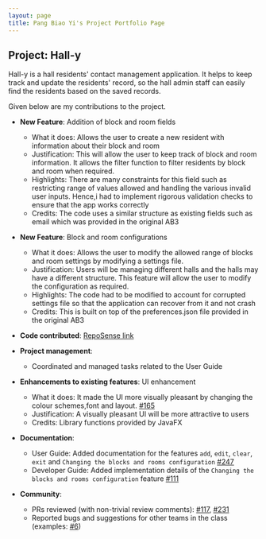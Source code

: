 ```yaml
---
layout: page
title: Pang Biao Yi's Project Portfolio Page
---
```


## Project: Hall-y

Hall-y is a hall residents' contact management application. It helps to keep track and update the residents' record, so the hall admin staff can easily find the residents based on the saved records.

Given below are my contributions to the project.

* **New Feature**: Addition of block and room fields
    - What it does: Allows the user to create a new resident with information about their block and room
    - Justification: This will allow the user to keep track of block and room information. 
    It allows the filter function to filter residents by block and room when required.
    - Highlights: There are many constraints for this field such as restricting range of values allowed and handling the 
    various invalid user inputs. Hence,i had to implement rigorous validation checks to ensure that the app works correctly
    - Credits: The code uses a similar structure as existing fields such as email which was provided in the original AB3

* **New Feature**: Block and room configurations
    - What it does: Allows the user to modify the allowed range of blocks and room settings by modifying a settings file.
    - Justification: Users will be managing different halls and the halls may have a different structure. This feature will allow
    the user to modify the configuration as required.
    - Highlights: The code had to be modified to account for corrupted settings file so that the application can recover from it
and not crash
    - Credits: This is built on top of the preferences.json file provided in the original AB3

* **Code contributed**: [RepoSense link](https://nus-cs2103-ay2021s1.github.io/tp-dashboard/#breakdown=true&search=schoolex&sort=groupTitle&sortWithin=title&since=2020-08-14&timeframe=commit&mergegroup=&groupSelect=groupByRepos&checkedFileTypes=docs~functional-code~test-code~other)

* **Project management**: 
    - Coordinated and managed tasks related to the User Guide

* **Enhancements to existing features**: UI enhancement
    - What it does: It made the UI more visually pleasant by changing the colour schemes,font and layout.
    [\#165](https://github.com/AY2021S1-CS2103T-T11-2/tp/pull/165)
    - Justification: A visually pleasant UI will be more attractive to users
    - Credits: Library functions provided by JavaFX 

* **Documentation**:
  * User Guide: Added documentation for the features `add`, `edit`, `clear`, `exit` and 
  `Changing the blocks and rooms configuration` [\#247](https://github.com/AY2021S1-CS2103T-T11-2/tp/pull/247)
  * Developer Guide: Added implementation details of the `Changing the blocks and rooms configuration` feature
  [\#111](https://github.com/AY2021S1-CS2103T-T11-2/tp/pull/111)

* **Community**: 
    - PRs reviewed (with non-trivial review comments): [\#117](https://github.com/AY2021S1-CS2103T-T11-2/tp/pull/117), [\#231](https://github.com/AY2021S1-CS2103T-T11-2/tp/pull/231)
    - Reported bugs and suggestions for other teams in the class (examples: [\#6](https://github.com/schoolex/ped/issues/6))


